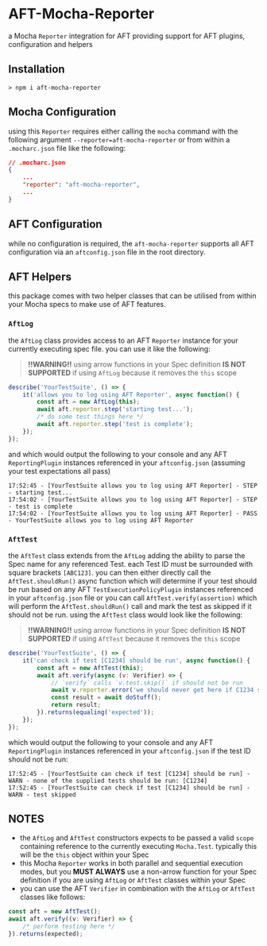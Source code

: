# AFT-Mocha-Reporter
a Mocha `Reporter` integration for AFT providing support for AFT plugins, configuration and helpers

## Installation
`> npm i aft-mocha-reporter`

## Mocha Configuration
using this `Reporter` requires either calling the `mocha` command with the following argument `--reporter=aft-mocha-reporter` or from within a `.mocharc.json` file like the following: 
```json
// .mocharc.json
{
    ...
    "reporter": "aft-mocha-reporter",
    ...
}
```

## AFT Configuration
while no configuration is required, the `aft-mocha-reporter` supports all AFT configuration via an `aftconfig.json` file in the root directory.

## AFT Helpers
this package comes with two helper classes that can be utilised from within your Mocha specs to make use of AFT features.

### `AftLog`
the `AftLog` class provides access to an AFT `Reporter` instance for your currently executing spec file. you can use it like the following:
> **!!WARNING!!** using arrow functions in your Spec definition **IS NOT SUPPORTED** if using `AftLog` because it removes the `this` scope
```javascript
describe('YourTestSuite', () => {
    it('allows you to log using AFT Reporter', async function() {
        const aft = new AftLog(this);
        await aft.reporter.step('starting test...');
        /* do some test things here */
        await aft.reporter.step('test is complete');
    });
});
```
and which would output the following to your console and any AFT `ReportingPlugin` instances referenced in your `aftconfig.json` (assuming your test expectations all pass)
```text
17:52:45 - [YourTestSuite allows you to log using AFT Reporter] - STEP - starting test...
17:54:02 - [YourTestSuite allows you to log using AFT Reporter] - STEP - test is complete
17:54:02 - [YourTestSuite allows you to log using AFT Reporter] - PASS - YourTestSuite allows you to log using AFT Reporter
```

### `AftTest`
the `AftTest` class extends from the `AftLog` adding the ability to parse the Spec name for any referenced Test. each Test ID must be surrounded with square brackets `[ABC123]`. you can then either directly call the `AftTest.shouldRun()` async function which will determine if your test should be run based on any AFT `TestExecutionPolicyPlugin` instances referenced in your `aftconfig.json` file or you can call `AftTest.verify(assertion)` which will perform the `AftTest.shouldRun()` call and mark the test as skipped if it should not be run. using the `AftTest` class would look like the following:
> **!!WARNING!!** using arrow functions in your Spec definition **IS NOT SUPPORTED** if using `AftTest` because it removes the `this` scope
```javascript
describe('YourTestSuite', () => {
    it('can check if test [C1234] should be run', async function() {
        const aft = new AftTest(this);
        await aft.verify(async (v: Verifier) => {
            // `verify` calls `v.test.skip()` if should not be run
            await v.reporter.error('we should never get here if C1234 should not be run');
            const result = await doStuff();
            return result;
        }).returns(equaling('expected'));
    });
});
```
which would output the following to your console and any AFT `ReportingPlugin` instances referenced in your `aftconfig.json` if the test ID should not be run:
```text
17:52:45 - [YourTestSuite can check if test [C1234] should be run] - WARN - none of the supplied tests should be run: [C1234]
17:52:45 - [YourTestSuite can check if test [C1234] should be run] - WARN - test skipped
```

## NOTES
- the `AftLog` and `AftTest` constructors expects to be passed a valid `scope` containing reference to the currently executing `Mocha.Test`. typically this will be the `this` object within your Spec
- this Mocha `Reporter` works in both parallel and sequential execution modes, but you **MUST ALWAYS** use a non-arrow function for your Spec definition if you are using `AftLog` or `AftTest` classes within your Spec
- you can use the AFT `Verifier` in combination with the `AftLog` or `AftTest` classes like follows:
```javascript
const aft = new AftTest();
await aft.verify((v: Verifier) => {
    /* perform testing here */
}).returns(expected);
```